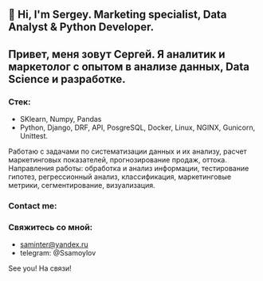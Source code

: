 ## 👋 Hi, I'm Sergey. Marketing specialist, Data Analyst & Python Developer.
## Привет, меня зовут Сергей. Я аналитик и маркетолог с опытом в анализе данных, Data Science и разработке.
### Стек:
- SKlearn, Numpy, Pandas
- Python, Django, DRF, API, PosgreSQL, Docker, Linux, NGINX, Gunicorn, Unittest.

Работаю с задачами по систематизации данных и их анализу, расчет маркетинговых показателей, прогнозирование продаж, оттока.
Направления работы: обработка и анализ информации, тестирование гипотез, регрессионный анализ, классификация, маркетинговые метрики, сегментирование, визуализация.
### Contact me:
### Свяжитесь со мной:
- saminter@yandex.ru
- telegram: @Ssamoylov

See you!
На связи! 
<!---
saminter22/saminter22 is a ✨ special ✨ repository because its `README.md` (this file) appears on your GitHub profile.
You can click the Preview link to take a look at your changes.
--->

